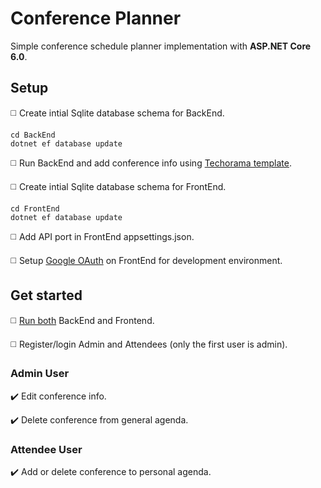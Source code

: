 # Conference Planner

Simple conference schedule planner implementation with **ASP.NET Core 6.0**.


## Setup

:white_medium_square: Create intial Sqlite database schema for BackEnd.
```
cd BackEnd
dotnet ef database update
```

:white_medium_square: Run BackEnd and add conference info using [Techorama template](BackEnd/Data/TechoramaDataLoader.cs).

:white_medium_square: Create intial Sqlite database schema for FrontEnd.
```
cd FrontEnd
dotnet ef database update
```

:white_medium_square: Add API port in FrontEnd appsettings.json.

:white_medium_square: Setup [Google OAuth](https://learn.microsoft.com/en-us/aspnet/core/security/authentication/social/google-logins?view=aspnetcore-6.0) on FrontEnd for development environment.


## Get started

:white_medium_square: [Run both](https://learn.microsoft.com/en-us/visualstudio/ide/how-to-set-multiple-startup-projects?view=vs-2022) BackEnd and Frontend.

:white_medium_square: Register/login Admin and Attendees (only the first user is admin).


### Admin User
:heavy_check_mark: Edit conference info.

:heavy_check_mark: Delete conference from general agenda.

### Attendee User
:heavy_check_mark: Add or delete conference to personal agenda.

